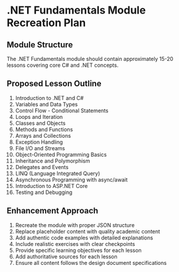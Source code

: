 # .NET Fundamentals Module Recreation Plan

## Module Structure
The .NET Fundamentals module should contain approximately 15-20 lessons covering core C# and .NET concepts.

## Proposed Lesson Outline

1. Introduction to .NET and C#
2. Variables and Data Types
3. Control Flow - Conditional Statements
4. Loops and Iteration
5. Classes and Objects
6. Methods and Functions
7. Arrays and Collections
8. Exception Handling
9. File I/O and Streams
10. Object-Oriented Programming Basics
11. Inheritance and Polymorphism
12. Delegates and Events
13. LINQ (Language Integrated Query)
14. Asynchronous Programming with async/await
15. Introduction to ASP.NET Core
16. Testing and Debugging

## Enhancement Approach
1. Recreate the module with proper JSON structure
2. Replace placeholder content with quality academic content
3. Add authentic code examples with detailed explanations
4. Include realistic exercises with clear checkpoints
5. Provide specific learning objectives for each lesson
6. Add authoritative sources for each lesson
7. Ensure all content follows the design document specifications